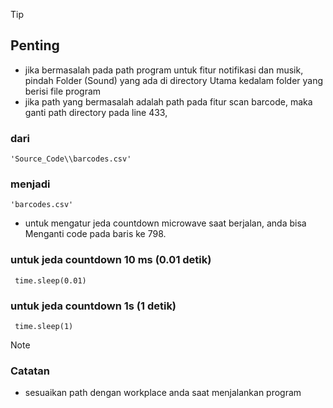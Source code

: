 >[!TIP]
>## Penting
- jika bermasalah pada path program untuk fitur notifikasi dan musik, pindah Folder (Sound) yang ada di directory Utama kedalam folder yang berisi file program
- jika path yang bermasalah adalah path pada fitur scan barcode, maka ganti path directory pada line 433,
### dari
  	'Source_Code\\barcodes.csv'
### menjadi
	'barcodes.csv'
- untuk mengatur jeda countdown microwave saat berjalan, anda bisa Menganti code pada baris ke 798.
### untuk jeda countdown 10 ms (0.01 detik)
     time.sleep(0.01)
### untuk jeda countdown 1s (1 detik)
     time.sleep(1)
>[!note]
>### Catatan
- sesuaikan path dengan workplace anda saat menjalankan program
